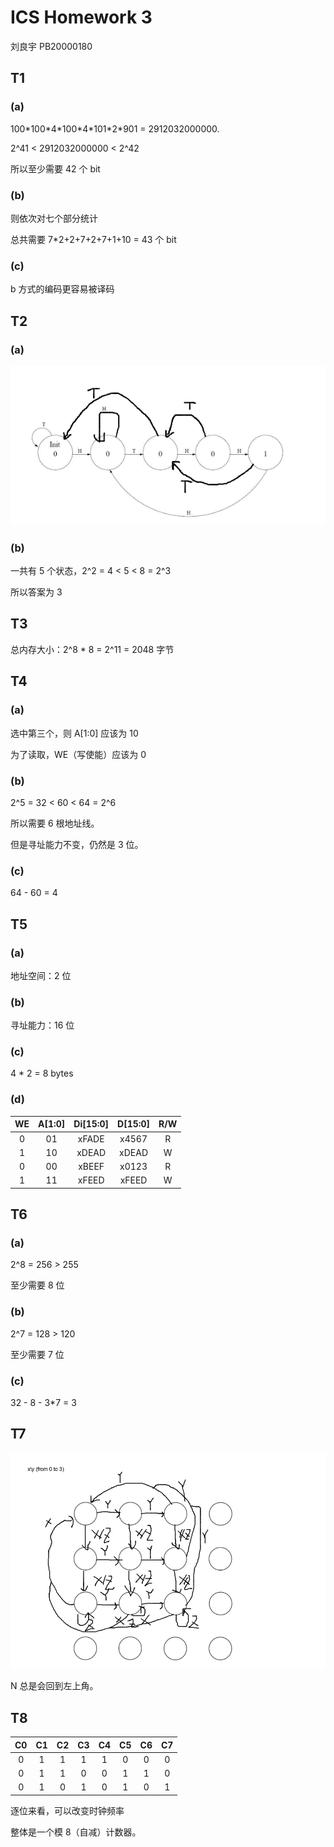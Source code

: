 # ICS Homework 3

刘良宇 PB20000180

## T1

### (a)

100\*100\*4\*100\*4\*101\*2\*901 = 2912032000000.

2^41 < 2912032000000 < 2^42

所以至少需要 42 个 bit

### (b)

则依次对七个部分统计

总共需要 7*2+2+7+2+7+1+10 = 43 个 bit

### (c)

b 方式的编码更容易被译码

## T2

### (a)

![](./pic1.png)

### (b)

一共有 5 个状态，2^2 = 4 < 5 < 8 = 2^3

所以答案为 3

## T3

总内存大小：2^8 * 8 = 2^11 = 2048 字节

## T4

### (a)

选中第三个，则 A[1:0] 应该为 10

为了读取，WE（写使能）应该为 0

### (b)

2^5 = 32 < 60 < 64 = 2^6

所以需要 6 根地址线。

但是寻址能力不变，仍然是 3 位。

### (c)

64 - 60 = 4

## T5

### (a)

地址空间：2 位

### (b)

寻址能力：16 位

### (c)

4 * 2 = 8 bytes

### (d)

|  WE  | A[1:0] | Di[15:0] | D[15:0] | R/W  |
| :--: | :----: | :------: | :-----: | :--: |
|  0   |   01   |  xFADE   |  x4567  |  R   |
|  1   |   10   |  xDEAD   |  xDEAD  |  W   |
|  0   |   00   |  xBEEF   |  x0123  |  R   |
|  1   |   11   |  xFEED   |  xFEED  |  W   |

## T6

### (a)

2^8 = 256 > 255

至少需要 8 位

### (b)

2^7 = 128 > 120

至少需要 7 位

### (c)

32 - 8 - 3*7 = 3

## T7

![](./pic2.png)

N 总是会回到左上角。

## T8

|  C0  |  C1  |  C2  |  C3  |  C4  |  C5  |  C6  |  C7  |
| :--: | :--: | :--: | :--: | :--: | :--: | :--: | :--: |
|  0   |  1   |  1   |  1   |  1   |  0   |  0   |  0   |
|  0   |  1   |  1   |  0   |  0   |  1   |  1   |  0   |
|  0   |  1   |  0   |  1   |  0   |  1   |  0   |  1   |

逐位来看，可以改变时钟频率

整体是一个模 8（自减）计数器。
